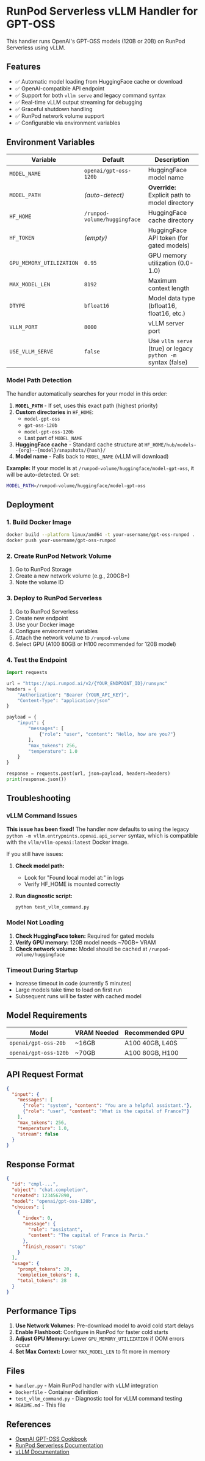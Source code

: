 # RunPod Serverless vLLM Handler for GPT-OSS

This handler runs OpenAI's GPT-OSS models (120B or 20B) on RunPod Serverless using vLLM.

## Features

- ✅ Automatic model loading from HuggingFace cache or download
- ✅ OpenAI-compatible API endpoint
- ✅ Support for both `vllm serve` and legacy command syntax
- ✅ Real-time vLLM output streaming for debugging
- ✅ Graceful shutdown handling
- ✅ RunPod network volume support
- ✅ Configurable via environment variables

## Environment Variables

| Variable | Default | Description |
|----------|---------|-------------|
| `MODEL_NAME` | `openai/gpt-oss-120b` | HuggingFace model name |
| `MODEL_PATH` | *(auto-detect)* | **Override:** Explicit path to model directory |
| `HF_HOME` | `/runpod-volume/huggingface` | HuggingFace cache directory |
| `HF_TOKEN` | *(empty)* | HuggingFace API token (for gated models) |
| `GPU_MEMORY_UTILIZATION` | `0.95` | GPU memory utilization (0.0-1.0) |
| `MAX_MODEL_LEN` | `8192` | Maximum context length |
| `DTYPE` | `bfloat16` | Model data type (bfloat16, float16, etc.) |
| `VLLM_PORT` | `8000` | vLLM server port |
| `USE_VLLM_SERVE` | `false` | Use `vllm serve` (true) or legacy `python -m` syntax (false) |

### Model Path Detection

The handler automatically searches for your model in this order:

1. **`MODEL_PATH`** - If set, uses this exact path (highest priority)
2. **Custom directories** in `HF_HOME`:
   - `model-gpt-oss`
   - `gpt-oss-120b`
   - `model-gpt-oss-120b`
   - Last part of `MODEL_NAME`
3. **HuggingFace cache** - Standard cache structure at `HF_HOME/hub/models--{org}--{model}/snapshots/{hash}/`
4. **Model name** - Falls back to `MODEL_NAME` (vLLM will download)

**Example:** If your model is at `/runpod-volume/huggingface/model-gpt-oss`, it will be auto-detected. Or set:
```bash
MODEL_PATH=/runpod-volume/huggingface/model-gpt-oss
```

## Deployment

### 1. Build Docker Image

```bash
docker build --platform linux/amd64 -t your-username/gpt-oss-runpod .
docker push your-username/gpt-oss-runpod
```

### 2. Create RunPod Network Volume

1. Go to RunPod Storage
2. Create a new network volume (e.g., 200GB+)
3. Note the volume ID

### 3. Deploy to RunPod Serverless

1. Go to RunPod Serverless
2. Create new endpoint
3. Use your Docker image
4. Configure environment variables
5. Attach the network volume to `/runpod-volume`
6. Select GPU (A100 80GB or H100 recommended for 120B model)

### 4. Test the Endpoint

```python
import requests

url = "https://api.runpod.ai/v2/{YOUR_ENDPOINT_ID}/runsync"
headers = {
    "Authorization": "Bearer {YOUR_API_KEY}",
    "Content-Type": "application/json"
}

payload = {
    "input": {
        "messages": [
            {"role": "user", "content": "Hello, how are you?"}
        ],
        "max_tokens": 256,
        "temperature": 1.0
    }
}

response = requests.post(url, json=payload, headers=headers)
print(response.json())
```

## Troubleshooting

### vLLM Command Issues

**This issue has been fixed!** The handler now defaults to using the legacy `python -m vllm.entrypoints.openai.api_server` syntax, which is compatible with the `vllm/vllm-openai:latest` Docker image.

If you still have issues:

1. **Check model path:**
   - Look for "Found local model at:" in logs
   - Verify HF_HOME is mounted correctly

2. **Run diagnostic script:**
   ```bash
   python test_vllm_command.py
   ```

### Model Not Loading

1. **Check HuggingFace token:** Required for gated models
2. **Verify GPU memory:** 120B model needs ~70GB+ VRAM
3. **Check network volume:** Model should be cached at `/runpod-volume/huggingface`

### Timeout During Startup

- Increase timeout in code (currently 5 minutes)
- Large models take time to load on first run
- Subsequent runs will be faster with cached model

## Model Requirements

| Model | VRAM Needed | Recommended GPU |
|-------|-------------|-----------------|
| `openai/gpt-oss-20b` | ~16GB | A100 40GB, L40S |
| `openai/gpt-oss-120b` | ~70GB | A100 80GB, H100 |

## API Request Format

```json
{
  "input": {
    "messages": [
      {"role": "system", "content": "You are a helpful assistant."},
      {"role": "user", "content": "What is the capital of France?"}
    ],
    "max_tokens": 256,
    "temperature": 1.0,
    "stream": false
  }
}
```

## Response Format

```json
{
  "id": "cmpl-...",
  "object": "chat.completion",
  "created": 1234567890,
  "model": "openai/gpt-oss-120b",
  "choices": [
    {
      "index": 0,
      "message": {
        "role": "assistant",
        "content": "The capital of France is Paris."
      },
      "finish_reason": "stop"
    }
  ],
  "usage": {
    "prompt_tokens": 20,
    "completion_tokens": 8,
    "total_tokens": 28
  }
}
```

## Performance Tips

1. **Use Network Volumes:** Pre-download model to avoid cold start delays
2. **Enable Flashboot:** Configure in RunPod for faster cold starts
3. **Adjust GPU Memory:** Lower `GPU_MEMORY_UTILIZATION` if OOM errors occur
4. **Set Max Context:** Lower `MAX_MODEL_LEN` to fit more in memory

## Files

- `handler.py` - Main RunPod handler with vLLM integration
- `Dockerfile` - Container definition
- `test_vllm_command.py` - Diagnostic tool for vLLM command testing
- `README.md` - This file

## References

- [OpenAI GPT-OSS Cookbook](https://cookbook.openai.com/articles/gpt-oss/run-vllm)
- [RunPod Serverless Documentation](https://docs.runpod.io/serverless/workers/vllm/overview)
- [vLLM Documentation](https://docs.vllm.ai/)
